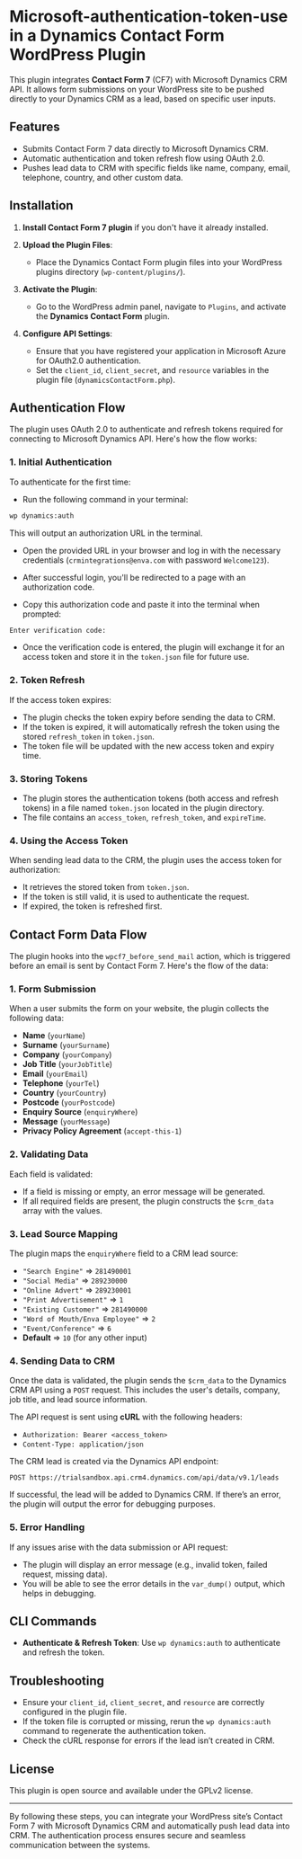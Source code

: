 # Microsoft-authentication-token-use in a Dynamics Contact Form WordPress Plugin

This plugin integrates **Contact Form 7** (CF7) with Microsoft Dynamics CRM API. It allows form submissions on your WordPress site to be pushed directly to your Dynamics CRM as a lead, based on specific user inputs.

## Features

- Submits Contact Form 7 data directly to Microsoft Dynamics CRM.
- Automatic authentication and token refresh flow using OAuth 2.0.
- Pushes lead data to CRM with specific fields like name, company, email, telephone, country, and other custom data.

## Installation

1. **Install Contact Form 7 plugin** if you don't have it already installed.
   
2. **Upload the Plugin Files**:
   - Place the Dynamics Contact Form plugin files into your WordPress plugins directory (`wp-content/plugins/`).

3. **Activate the Plugin**: 
   - Go to the WordPress admin panel, navigate to `Plugins`, and activate the **Dynamics Contact Form** plugin.

4. **Configure API Settings**:
   - Ensure that you have registered your application in Microsoft Azure for OAuth2.0 authentication.
   - Set the `client_id`, `client_secret`, and `resource` variables in the plugin file (`dynamicsContactForm.php`).

## Authentication Flow

The plugin uses OAuth 2.0 to authenticate and refresh tokens required for connecting to Microsoft Dynamics API. Here's how the flow works:

### 1. **Initial Authentication**

To authenticate for the first time:
   - Run the following command in your terminal:
   ```bash
   wp dynamics:auth
   ```
   This will output an authorization URL in the terminal.

   - Open the provided URL in your browser and log in with the necessary credentials (`crmintegrations@enva.com` with password `Welcome123`).

   - After successful login, you'll be redirected to a page with an authorization code.
   
   - Copy this authorization code and paste it into the terminal when prompted:
   ```bash
   Enter verification code:
   ```

   - Once the verification code is entered, the plugin will exchange it for an access token and store it in the `token.json` file for future use.

### 2. **Token Refresh**

If the access token expires:
   - The plugin checks the token expiry before sending the data to CRM.
   - If the token is expired, it will automatically refresh the token using the stored `refresh_token` in `token.json`.
   - The token file will be updated with the new access token and expiry time.

### 3. **Storing Tokens**

   - The plugin stores the authentication tokens (both access and refresh tokens) in a file named `token.json` located in the plugin directory.
   - The file contains an `access_token`, `refresh_token`, and `expireTime`.
   
### 4. **Using the Access Token**

When sending lead data to the CRM, the plugin uses the access token for authorization:
   - It retrieves the stored token from `token.json`.
   - If the token is still valid, it is used to authenticate the request.
   - If expired, the token is refreshed first.

## Contact Form Data Flow

The plugin hooks into the `wpcf7_before_send_mail` action, which is triggered before an email is sent by Contact Form 7. Here's the flow of the data:

### 1. **Form Submission**

When a user submits the form on your website, the plugin collects the following data:

- **Name** (`yourName`)
- **Surname** (`yourSurname`)
- **Company** (`yourCompany`)
- **Job Title** (`yourJobTitle`)
- **Email** (`yourEmail`)
- **Telephone** (`yourTel`)
- **Country** (`yourCountry`)
- **Postcode** (`yourPostcode`)
- **Enquiry Source** (`enquiryWhere`)
- **Message** (`yourMessage`)
- **Privacy Policy Agreement** (`accept-this-1`)

### 2. **Validating Data**

Each field is validated:
   - If a field is missing or empty, an error message will be generated.
   - If all required fields are present, the plugin constructs the `$crm_data` array with the values.

### 3. **Lead Source Mapping**

The plugin maps the `enquiryWhere` field to a CRM lead source:
- `"Search Engine"` => `281490001`
- `"Social Media"` => `289230000`
- `"Online Advert"` => `289230001`
- `"Print Advertisement"` => `1`
- `"Existing Customer"` => `281490000`
- `"Word of Mouth/Enva Employee"` => `2`
- `"Event/Conference"` => `6`
- **Default** => `10` (for any other input)

### 4. **Sending Data to CRM**

Once the data is validated, the plugin sends the `$crm_data` to the Dynamics CRM API using a `POST` request. This includes the user's details, company, job title, and lead source information.

The API request is sent using **cURL** with the following headers:
- `Authorization: Bearer <access_token>`
- `Content-Type: application/json`

The CRM lead is created via the Dynamics API endpoint:
```
POST https://trialsandbox.api.crm4.dynamics.com/api/data/v9.1/leads
```

If successful, the lead will be added to Dynamics CRM. If there’s an error, the plugin will output the error for debugging purposes.

### 5. **Error Handling**

If any issues arise with the data submission or API request:
   - The plugin will display an error message (e.g., invalid token, failed request, missing data).
   - You will be able to see the error details in the `var_dump()` output, which helps in debugging.

## CLI Commands

- **Authenticate & Refresh Token**:
  Use `wp dynamics:auth` to authenticate and refresh the token.

## Troubleshooting

- Ensure your `client_id`, `client_secret`, and `resource` are correctly configured in the plugin file.
- If the token file is corrupted or missing, rerun the `wp dynamics:auth` command to regenerate the authentication token.
- Check the cURL response for errors if the lead isn’t created in CRM.

## License

This plugin is open source and available under the GPLv2 license.

---

By following these steps, you can integrate your WordPress site’s Contact Form 7 with Microsoft Dynamics CRM and automatically push lead data into CRM. The authentication process ensures secure and seamless communication between the systems.
